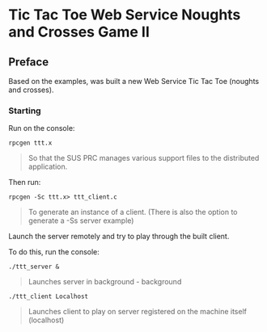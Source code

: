 # Tic Tac Toe Web Service Noughts and Crosses Game II

## Preface

Based on the examples, was built a new Web Service Tic Tac Toe (noughts and crosses).


### Starting

Run on the console:

```
rpcgen ttt.x
````

> So that the SUS PRC manages various support files to the distributed application.

Then run:

```
rpcgen -Sc ttt.x> ttt_client.c
```

> To generate an instance of a client. (There is also the option to generate a -Ss server example)

Launch the server remotely and try to play through the built client.

To do this, run the console:

```
./ttt_server &
```

> Launches server in background - background

```
./ttt_client Localhost
```

> Launches client to play on server registered on the machine itself (localhost)
